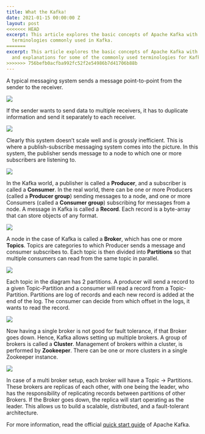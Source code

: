 ```yaml
---
title: What the Kafka!
date: 2021-01-15 00:00:00 Z
layout: post
<<<<<<< HEAD
excerpt: This article explores the basic concepts of Apache Kafka with hand drawn illustrations and explanations for some of the  
  terminologies commonly used in Kafka.
=======
excerpt: This article explores the basic concepts of Apache Kafka with hand draw illustrations
  and explanations for some of the commonly used terminologies for Kafka.
>>>>>>> 756befb0acfba992fc52f2e54986b7d41706b88b
---
```


A typical messaging system sends a message point-to-point from the sender to the receiver.

![](https://paper-attachments.dropbox.com/s_C7CD0664535555038C18DBF202656ABC76127B377A7C8572729058D1F53C5EE0_1610712851413_image.png)


If the sender wants to send data to multiple receivers, it has to duplicate information and send it separately to each receiver.

![](https://paper-attachments.dropbox.com/s_C7CD0664535555038C18DBF202656ABC76127B377A7C8572729058D1F53C5EE0_1610713112466_image.png)


Clearly this system doesn’t scale well and is grossly inefficient. This is where a publish-subscribe messaging system comes into the picture. In this system, the publisher sends message to a node to which one or more subscribers are listening to.

![](https://paper-attachments.dropbox.com/s_C7CD0664535555038C18DBF202656ABC76127B377A7C8572729058D1F53C5EE0_1610713424245_image.png)

In the Kafka world, a publisher is called a **Producer**, and a subscriber is called a **Consumer**. In the real world, there can be one or more Producers (called a **Producer group**) sending messages to a node, and one or more Consumers (called a **Consumer group**) subscribing for messages from a node. A message in Kafka is called a **Record**. Each record is a byte-array that can store objects of any format.

![](https://paper-attachments.dropbox.com/s_C7CD0664535555038C18DBF202656ABC76127B377A7C8572729058D1F53C5EE0_1610713819285_image.png)

A node in the case of Kafka is called a **Broker**, which has one or more **Topics**. Topics are categories to which Producer sends a message and consumer subscribes to. Each topic is then divided into **Partitions** so that multiple consumers can read from the same topic in parallel.

![](https://paper-attachments.dropbox.com/s_C7CD0664535555038C18DBF202656ABC76127B377A7C8572729058D1F53C5EE0_1610716193159_image.png)

Each topic in the diagram has 2 partitions. A producer will send a record to a given Topic-Partition and a consumer will read a record from a Topic-Partition. Partitions are log of records and each new record is added at the end of the log. The consumer can decide from which offset in the logs, it wants to read the record.

![](https://paper-attachments.dropbox.com/s_C7CD0664535555038C18DBF202656ABC76127B377A7C8572729058D1F53C5EE0_1610716138452_image.png)

Now having a single broker is not good for fault tolerance, if that Broker goes down. Hence, Kafka allows setting up multiple brokers. A group of brokers is called a **Cluster**. Management of brokers within a cluster, is performed by **Zookeeper**. There can be one or more clusters in a single Zookeeper instance.

![](https://paper-attachments.dropbox.com/s_C7CD0664535555038C18DBF202656ABC76127B377A7C8572729058D1F53C5EE0_1610716843589_image.png)

In case of a multi broker setup, each broker will have a Topic → Partitions. These brokers are replicas of each other, with one being the leader, who has the responsibility of replicating records between partitions of other Brokers. If the Broker goes down, the replica will start operating as the leader. This allows us to build a scalable, distributed, and a fault-tolerant architecture.

For more information, read the official [quick start guide](https://kafka.apache.org/quickstart) of Apache Kafka.